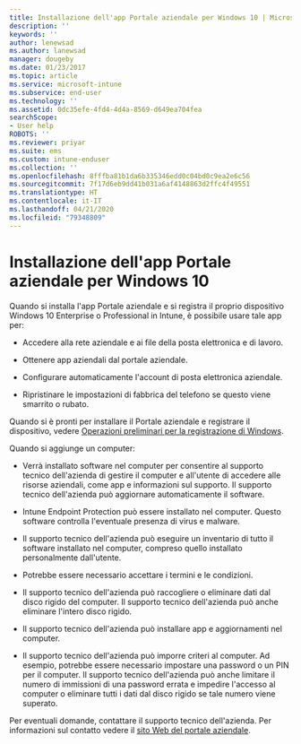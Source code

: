 ```yaml
---
title: Installazione dell'app Portale aziendale per Windows 10 | Microsoft Docs
description: ''
keywords: ''
author: lenewsad
ms.author: lanewsad
manager: dougeby
ms.date: 01/23/2017
ms.topic: article
ms.service: microsoft-intune
ms.subservice: end-user
ms.technology: ''
ms.assetid: 0dc35efe-4fd4-4d4a-8569-d649ea704fea
searchScope:
- User help
ROBOTS: ''
ms.reviewer: priyar
ms.suite: ems
ms.custom: intune-enduser
ms.collection: ''
ms.openlocfilehash: 8fffba81b1da6b335346edd0c04bd0c9ea2e6c56
ms.sourcegitcommit: 7f17d6eb9dd41b031a6af4148863d2ffc4f49551
ms.translationtype: HT
ms.contentlocale: it-IT
ms.lasthandoff: 04/21/2020
ms.locfileid: "79348809"
---
```

# <a name="installing-the-company-portal-app-for-windows-10"></a>Installazione dell'app Portale aziendale per Windows 10  

Quando si installa l'app Portale aziendale e si registra il proprio dispositivo Windows 10 Enterprise o Professional in Intune, è possibile usare tale app per:

- Accedere alla rete aziendale e ai file della posta elettronica e di lavoro.

- Ottenere app aziendali dal portale aziendale.

- Configurare automaticamente l'account di posta elettronica aziendale.

- Ripristinare le impostazioni di fabbrica del telefono se questo viene smarrito o rubato.

Quando si è pronti per installare il Portale aziendale e registrare il dispositivo, vedere [Operazioni preliminari per la registrazione di Windows](windows-enrollment-company-portal.md).  

Quando si aggiunge un computer:

- Verrà installato software nel computer per consentire al supporto tecnico dell'azienda di gestire il computer e all'utente di accedere alle risorse aziendali, come app e informazioni sul supporto. Il supporto tecnico dell'azienda può aggiornare automaticamente il software.

- Intune Endpoint Protection può essere installato nel computer. Questo software controlla l'eventuale presenza di virus e malware.

- Il supporto tecnico dell'azienda può eseguire un inventario di tutto il software installato nel computer, compreso quello installato personalmente dall'utente.

- Potrebbe essere necessario accettare i termini e le condizioni.

- Il supporto tecnico dell'azienda può raccogliere o eliminare dati dal disco rigido del computer. Il supporto tecnico dell'azienda può anche eliminare l'intero disco rigido.

- Il supporto tecnico dell'azienda può installare app e aggiornamenti nel computer.

- Il supporto tecnico dell'azienda può imporre criteri al computer. Ad esempio, potrebbe essere necessario impostare una password o un PIN per il computer. Il supporto tecnico dell'azienda può anche limitare il numero di immissioni di una password errata e impedire l'accesso al computer o eliminare tutti i dati dal disco rigido se tale numero viene superato.

Per eventuali domande, contattare il supporto tecnico dell'azienda. Per informazioni sul contatto vedere il [sito Web del portale aziendale](https://go.microsoft.com/fwlink/?linkid=2010980).
